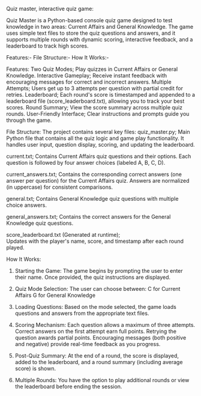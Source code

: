Quiz master, interactive quiz game:

Quiz Master is a Python-based console quiz game designed to test knowledge in two areas: Current Affairs and General Knowledge. The game uses simple text files to store the quiz questions and answers, and it supports multiple rounds with dynamic scoring, interactive feedback, and a leaderboard to track high scores.

Features:-
File Structure:-
How It Works:-

Features:
Two Quiz Modes;
 Play quizzes in Current Affairs or General Knowledge.
Interactive Gameplay;
 Receive instant feedback with encouraging messages for correct and incorrect answers.
Multiple Attempts;
 Users get up to 3 attempts per question with partial credit for retries.
Leaderboard;
 Each round's score is timestamped and appended to a leaderboard file (score_leaderboard.txt), allowing you to track your best scores.
Round Summary;
 View the score summary across multiple quiz rounds.
User-Friendly Interface;
 Clear instructions and prompts guide you through the game.

File Structure:
The project contains several key files:
quiz_master.py;
  Main Python file that contains all the quiz logic and game play functionality. It handles user input, question display, scoring, and updating the leaderboard.

current.txt;
  Contains Current Affairs quiz questions and their options. Each question is followed by four answer choices (labeled A, B, C, D).

current_answers.txt;
  Contains the corresponding correct answers (one answer per question) for the Current Affairs quiz. Answers are normalized (in uppercase) for consistent comparisons.

general.txt;
  Contains General Knowledge quiz questions with multiple choice answers.

general_answers.txt;
  Contains the correct answers for the General Knowledge quiz questions.

score_leaderboard.txt (Generated at runtime);  
  Updates with the player's name, score, and timestamp after each round played.

How It Works:
1. Starting the Game:
   The game begins by prompting the user to enter their name. Once provided, the quiz instructions are displayed.

2. Quiz Mode Selection:
   The user can choose between:
   C for  Current Affairs
   G for  General Knowledge

3. Loading Questions:
   Based on the mode selected, the game loads questions and answers from the appropriate text files.

4. Scoring Mechanism:
Each question allows a maximum of three attempts.
   Correct answers on the first attempt earn full points.
   Retrying the question awards partial points.
   Encouraging messages (both positive and negative) provide real-time feedback as you progress.

5. Post-Quiz Summary:
   At the end of a round, the score is displayed, added to the leaderboard, and a round summary (including average score) is shown.

6. Multiple Rounds:
   You have the option to play additional rounds or view the leaderboard before ending the session.

